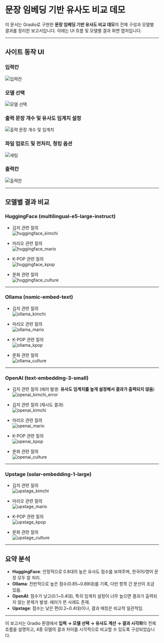 # 문장 임베딩 기반 유사도 비교 데모

이 문서는 Gradio로 구현한 **문장 임베딩 기반 유사도 비교 데모**의 전체 구성과 모델별 결과를 정리한 보고서입니다. 아래는 UI 흐름 및 모델별 결과 화면 캡처입니다.

---

## 사이트 동작 UI

### 입력칸
![입력칸](./gradio_data/18_inputdata.png)

### 모델 선택
![모델 선택](./gradio_data/19_embedding_model_select.png)

### 출력 문장 개수 및 유사도 임계치 설정
![출력 문장 개수 및 임계치](./gradio_data/20_K_.png)

### 파일 업로드 및 전처리, 청킹 옵션
![세팅](./gradio_data/21_Setting.png)

### 출력칸
![출력칸](./gradio_data/22_outputdata.png)

---

## 모델별 결과 비교

### HuggingFace (multilingual-e5-large-instruct)

- 김치 관련 질의  
  ![huggingface_kimchi](./gradio_data/1_huggingface_kimchi.png)

- 마리오 관련 질의  
  ![huggingface_mario](./gradio_data/2_huggingface_mario.png)

- K-POP 관련 질의  
  ![huggingface_kpop](./gradio_data/3_huggingface_kpop.png)

- 문화 관련 질의  
  ![huggingface_culture](./gradio_data/4_huggingface_culture.png)

---

### Ollama (nomic-embed-text)

- 김치 관련 질의  
  ![ollama_kimchi](./gradio_data/5_ollama_kimchi.png)

- 마리오 관련 질의  
  ![ollama_mario](./gradio_data/6_ollama_mario.png)

- K-POP 관련 질의  
  ![ollama_kpop](./gradio_data/7_ollama_kpop.png)

- 문화 관련 질의  
  ![ollama_culture](./gradio_data/8_ollama_culture.png)

---

### OpenAI (text-embedding-3-small)

- 김치 관련 질의 (에러 발생: **유사도 임계치를 높게 설정해서 결과가 출력되지 않음**)  
  ![openai_kimchi_error](./gradio_data/9_openai_kimchi_error.png)

- 김치 관련 질의 (재시도 결과)  
  ![openai_kimchi](./gradio_data/10_openai_kimchi.png)

- 마리오 관련 질의  
  ![openai_mario](./gradio_data/11_openai_mario.png)

- K-POP 관련 질의  
  ![openai_kpop](./gradio_data/12_openai_kpop.png)

- 문화 관련 질의  
  ![openai_culture](./gradio_data/13_openai_culture.png)

---

### Upstage (solar-embedding-1-large)

- 김치 관련 질의  
  ![upstage_kimchi](./gradio_data/14_upstage_kimchi.png)

- 마리오 관련 질의  
  ![upstage_mario](./gradio_data/15_upstage_mario.png)

- K-POP 관련 질의  
  ![upstage_kpop](./gradio_data/16_upstage_kpop.png)

- 문화 관련 질의  
  ![upstage_culture](./gradio_data/17_upstage_culture.png)

---

## 요약 분석

- **HuggingFace**: 안정적으로 0.8대의 높은 유사도 점수를 보여주며, 한국어/영어 문장 모두 잘 처리.  
- **Ollama**: 전반적으로 높은 점수(0.85~0.89대)를 기록, 다만 항목 간 분산이 조금 있음.  
- **OpenAI**: 점수가 낮고(0.1~0.4대), 특히 임계치 설정이 너무 높으면 결과가 출력되지 않는 문제가 발생. 에러가 뜬 사례도 존재.  
- **Upstage**: 점수는 낮은 편(0.2~0.4대)이나, 결과 매칭은 비교적 일관적임.  

---

이 보고서는 Gradio 환경에서 **입력 → 모델 선택 → 유사도 계산 → 결과 시각화**의 전체 흐름을 설명하고, 4종 모델의 결과 차이를 시각적으로 비교할 수 있도록 구성되었습니다.
